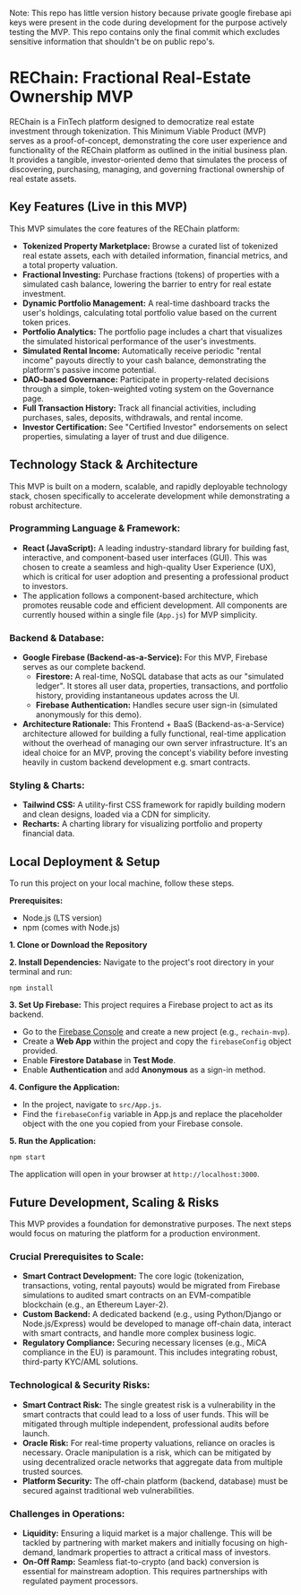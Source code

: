 Note: This repo has little version history because private google firebase api keys were present in the code during development for the purpose actively testing the MVP. This repo contains only the final commit which excludes sensitive information that shouldn't be on public repo's.

# REChain: Fractional Real-Estate Ownership MVP

REChain is a FinTech platform designed to democratize real estate investment through tokenization. This Minimum Viable Product (MVP) serves as a proof-of-concept, demonstrating the core user experience and functionality of the REChain platform as outlined in the initial business plan. It provides a tangible, investor-oriented demo that simulates the process of discovering, purchasing, managing, and governing fractional ownership of real estate assets.

## **Key Features (Live in this MVP)**

This MVP simulates the core features of the REChain platform:

* **Tokenized Property Marketplace:** Browse a curated list of tokenized real estate assets, each with detailed information, financial metrics, and a total property valuation.
* **Fractional Investing:** Purchase fractions (tokens) of properties with a simulated cash balance, lowering the barrier to entry for real estate investment.
* **Dynamic Portfolio Management:** A real-time dashboard tracks the user's holdings, calculating total portfolio value based on the current token prices.
* **Portfolio Analytics:** The portfolio page includes a chart that visualizes the simulated historical performance of the user's investments.
* **Simulated Rental Income:** Automatically receive periodic "rental income" payouts directly to your cash balance, demonstrating the platform's passive income potential.
* **DAO-based Governance:** Participate in property-related decisions through a simple, token-weighted voting system on the Governance page.
* **Full Transaction History:** Track all financial activities, including purchases, sales, deposits, withdrawals, and rental income.
* **Investor Certification:** See "Certified Investor" endorsements on select properties, simulating a layer of trust and due diligence.

## **Technology Stack & Architecture**

This MVP is built on a modern, scalable, and rapidly deployable technology stack, chosen specifically to accelerate development while demonstrating a robust architecture.

### **Programming Language & Framework:**

* **React (JavaScript):** A leading industry-standard library for building fast, interactive, and component-based user interfaces (GUI). This was chosen to create a seamless and high-quality User Experience (UX), which is critical for user adoption and presenting a professional product to investors.
* The application follows a component-based architecture, which promotes reusable code and efficient development. All components are currently housed within a single file (`App.js`) for MVP simplicity.

### **Backend & Database:**

* **Google Firebase (Backend-as-a-Service):** For this MVP, Firebase serves as our complete backend.
    * **Firestore:** A real-time, NoSQL database that acts as our "simulated ledger". It stores all user data, properties, transactions, and portfolio history, providing instantaneous updates across the UI.
    * **Firebase Authentication:** Handles secure user sign-in (simulated anonymously for this demo).
* **Architecture Rationale:** This Frontend + BaaS (Backend-as-a-Service) architecture allowed for building a fully functional, real-time application without the overhead of managing our own server infrastructure. It's an ideal choice for an MVP, proving the concept's viability before investing heavily in custom backend development e.g. smart contracts.

### **Styling & Charts:**

* **Tailwind CSS:** A utility-first CSS framework for rapidly building modern and clean designs, loaded via a CDN for simplicity.
* **Recharts:** A charting library for visualizing portfolio and property financial data.

## **Local Deployment & Setup**

To run this project on your local machine, follow these steps.

**Prerequisites:**

* Node.js (LTS version)
* npm (comes with Node.js)

**1. Clone or Download the Repository**

**2. Install Dependencies:**
Navigate to the project's root directory in your terminal and run:
```
npm install
```
**3. Set Up Firebase:**
This project requires a Firebase project to act as its backend.

* Go to the [Firebase Console](https://console.firebase.google.com/) and create a new project (e.g., `rechain-mvp`).
* Create a **Web App** within the project and copy the `firebaseConfig` object provided.
* Enable **Firestore Database** in **Test Mode**.
* Enable **Authentication** and add **Anonymous** as a sign-in method.

**4. Configure the Application:**

* In the project, navigate to `src/App.js`.
* Find the `firebaseConfig` variable in App.js and replace the placeholder object with the one you copied from your Firebase console.

**5. Run the Application:**
```
npm start
```
The application will open in your browser at `http://localhost:3000`.

## **Future Development, Scaling & Risks**

This MVP provides a foundation for demonstrative purposes. The next steps would focus on maturing the platform for a production environment.

### **Crucial Prerequisites to Scale:**

* **Smart Contract Development:** The core logic (tokenization, transactions, voting, rental payouts) would be migrated from Firebase simulations to audited smart contracts on an EVM-compatible blockchain (e.g., an Ethereum Layer-2).
* **Custom Backend:** A dedicated backend (e.g., using Python/Django or Node.js/Express) would be developed to manage off-chain data, interact with smart contracts, and handle more complex business logic.
* **Regulatory Compliance:** Securing necessary licenses (e.g., MiCA compliance in the EU) is paramount. This includes integrating robust, third-party KYC/AML solutions.

### **Technological & Security Risks:**

* **Smart Contract Risk:** The single greatest risk is a vulnerability in the smart contracts that could lead to a loss of user funds. This will be mitigated through multiple independent, professional audits before launch.
* **Oracle Risk:** For real-time property valuations, reliance on oracles is necessary. Oracle manipulation is a risk, which can be mitigated by using decentralized oracle networks that aggregate data from multiple trusted sources.
* **Platform Security:** The off-chain platform (backend, database) must be secured against traditional web vulnerabilities.

### **Challenges in Operations:**

* **Liquidity:** Ensuring a liquid market is a major challenge. This will be tackled by partnering with market makers and initially focusing on high-demand, landmark properties to attract a critical mass of investors.
* **On-Off Ramp:** Seamless fiat-to-crypto (and back) conversion is essential for mainstream adoption. This requires partnerships with regulated payment processors.
